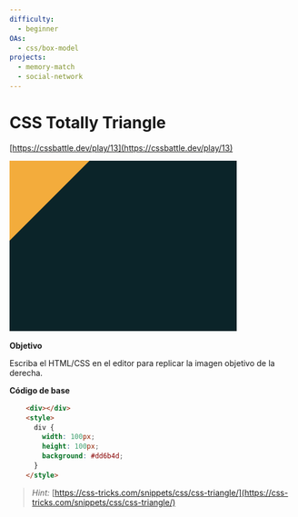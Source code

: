 ```yaml
---
difficulty:
  - beginner
OAs:
  - css/box-model
projects:
  - memory-match
  - social-network
---
```


# CSS Totally Triangle

[https://cssbattle.dev/play/13](https://cssbattle.dev/play/13)

![CSS Totally Triangle](css_totally-triangle.png)

__Objetivo__

Escriba el HTML/CSS en el editor para replicar la imagen objetivo de la derecha.

__Código de base__

```html
    <div></div>
    <style>
      div {
        width: 100px;
        height: 100px;
        background: #dd6b4d;
      }
    </style>
```

> *Hint:* [https://css-tricks.com/snippets/css/css-triangle/](https://css-tricks.com/snippets/css/css-triangle/)
